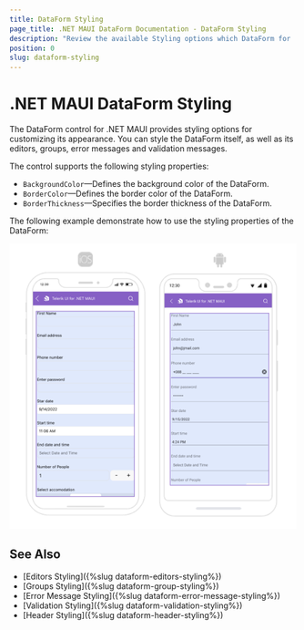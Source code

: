 ```yaml
---
title: DataForm Styling
page_title: .NET MAUI DataForm Documentation - DataForm Styling
description: "Review the available Styling options which DataForm for .NET MAUI control provides."
position: 0
slug: dataform-styling
---
```


# .NET MAUI DataForm Styling

The DataForm control for .NET MAUI provides styling options for customizing its appearance. You can style the DataForm itself, as well as its editors, groups, error messages and validation messages.

The control supports the following styling properties:

* `BackgroundColor`&mdash;Defines the background color of the DataForm.
* `BorderColor`&mdash;Defines the border color of the DataForm.
* `BorderThickness`&mdash;Specifies the border thickness of the DataForm.

The following example demonstrate how to use the styling properties of the DataForm:

<snippet id='dataform-styling' />

![.NET MAUI DataForm Styling](../images/dataform-style.png)

## See Also

- [Editors Styling]({%slug dataform-editors-styling%})
- [Groups Styling]({%slug dataform-group-styling%})
- [Error Message Styling]({%slug dataform-error-message-styling%})
- [Validation Styling]({%slug dataform-validation-styling%})
- [Header Styling]({%slug dataform-header-styling%})